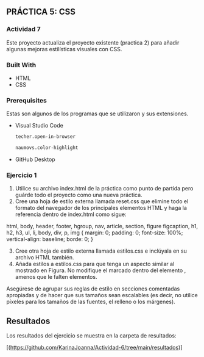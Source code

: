 <!-- ABOUT THE PROJECT -->
## PRÁCTICA 5: CSS

### Actividad 7

Este proyecto actualiza el proyecto existente (practica 2) para añadir algunas mejoras estilísticas visuales con CSS.

### Built With

* HTML
* CSS

### Prerequisites

Estas son algunos de los programas que se utilizaron y sus extensiones.

* Visual Studio Code
  ```sh
  techer.open-in-browser
  ```
  ```sh
  naumovs.color-highlight
  ```
  
* GitHub Desktop
  

### Ejercicio 1

1. Utilice su archivo index.html de la práctica como punto de partida pero guárde todo el proyecto como una nueva práctica.
2. Cree una hoja de estilo externa llamada reset.css que elimine todo el formato del navegador de los principales elementos HTML y haga la referencia dentro de
index.html como sigue:

html, body, header, footer, hgroup, nav, article, section, figure figcaption, h1, h2, h3, ul, li, body, div, p, img
{
margin: 0;
padding: 0;
font-size: 100%;
vertical-align: baseline;
borde: 0;
}

3. Cree otra hoja de estilo externa llamada estilos.css e inclúyala en su archivo HTML también.
4. Añada estilos a estilos.css para que tenga un aspecto similar al mostrado en Figura. No modifique el marcado dentro del elemento <body>, amenos que le falten elementos.

Asegúrese de agrupar sus reglas de estilo en secciones comentadas apropiadas y de hacer que sus tamaños sean escalables (es decir, no utilice píxeles para los
tamaños de las fuentes, el relleno o los márgenes).



<!-- RESULTS -->
## Resultados

Los resultados del ejercicio se muestra en la carpeta de resultados:

[(https://github.com/KarinaJoanna/Actividad-6/tree/main/resultados)]
